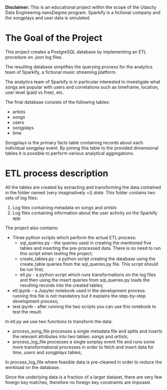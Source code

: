 **Disclaimer:** This is an educational project within the scope of the Udacity Data Engineering nanoDegree program. Sparkify is a fictional company and the songplays and user data is simulated. 

# The Goal of the Project

This project creates a PostgreSQL database by implementing an ETL procedure on .json log files.

The resulting database simplifies the querying process for the analytics team of Sparkify, a fictional music streaming platform.

The analytics team of Sparkify is in particular interested to investigate what songs are popular with users and correlations such as timeframe, location, user level (paid vs free), etc.

The final database consists of the following tables:
* artists
* songs
* users
* songplays
* time

Songplays is the primary facts table containing records about each individual songplay event. By joining this table to the provided dimensional tables it is possible to perform various analytical aggregations.

# ETL process description 

All the tables are created by extracting and transforming the data contained in the folder named (very imaginatively =)) *data*. This folder contains two sets of log files:
1. Log files containing metadata on *songs* and *artists*
2. Log files containing information about the user activity on the Sparkify app

The project also contains:
* Three python scripts which perform the actual ETL process:
    * sql_queries.py - the queries used in creating the mentioned five tables and inserting the pre-processed data. There is no need to run this script when testing the project;
    * create_tables.py - a python script creating the database using the create_table queries from the sql_queries.py file. This script should be run first;
    * etl.py - a python script which runs transformations on the log files and then using the insert queries from sql_queries.py loads the resulting records into the created tables;
* etl.ipynb - a Jupyter notebook used in the development process: running this file is not mandatory but it explains the step-by-step development process;
* test.ipynb - after running the two scripts you can use this notebook to test the result.

In etl.py we use two functions to transform the data:

* process_song_file processes a single metadata file and splits and inserts the relevant attributes into two tables: *songs* and *artists*;
* process_log_file processes a single sonplay event file and runs some more transformational processes in order to fetch and insert data for *time*, *users* and *songplays* tables;

In process_log_file where feasible data is pre-cleaned in order to reduce the workload on the database.

Since the underlying data is a fraction of a larger dataset, there are very few foreign key matches, therefore no foreign key constraints are imposed.